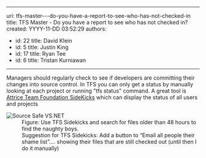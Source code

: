 

---
uri: tfs-master---do-you-have-a-report-to-see-who-has-not-checked-in
title: TFS Master - Do you have a report to see who has not checked in?
created: YYYY-11-DD 03:52:29
authors:
  - id: 22
    title: David Klein
  - id: 5
    title: Justin King
  - id: 17
    title: Ryan Tee
  - id: 6
    title: Tristan Kurniawan
---




<span class='intro'> <p>​​Managers should regularly check to see if developers are committing their changes into source control. In TFS you can only get a status by manually looking at each project or running &quot;tfs status&quot; command. A great tool is <a href="http&#58;//visualstudiogallery.msdn.microsoft.com/c255a1e4-04ba-4f68-8f4e-cd473d6b971f">Attrice Team Foundation SideKicks</a> which can display the status of all users and projects </p> </span>

<dl><dt><img alt="Source Safe VS.NET" align="middle" src="/PublishingImages/SideKicksStatus.jpg" /></dt>
<dd>Figure&#58; Use TFS Sidekicks and search for files older than 48 hours to find the naughty boys. </dd>
<dd>Suggestion for TFS Sidekicks&#58; Add a button to “Email all people their shame list”…. showing their files that are still checked out (until then I do it manually)</dd></dl>



